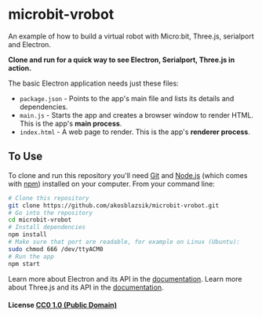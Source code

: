 # microbit-vrobot
An example of how to build a virtual robot with Micro:bit, Three.js, serialport and Electron.

**Clone and run for a quick way to see Electron, Serialport, Three.js in action.**

The basic Electron application needs just these files:

- `package.json` - Points to the app's main file and lists its details and dependencies.
- `main.js` - Starts the app and creates a browser window to render HTML. This is the app's **main process**.
- `index.html` - A web page to render. This is the app's **renderer process**.


## To Use

To clone and run this repository you'll need [Git](https://git-scm.com) and [Node.js](https://nodejs.org/en/download/) (which comes with [npm](http://npmjs.com)) installed on your computer. From your command line:

```bash
# Clone this repository
git clone https://github.com/akosblazsik/microbit-vrobot.git
# Go into the repository
cd microbit-vrobot
# Install dependencies
npm install
# Make sure that port are readable, for example on Linux (Ubuntu): 
sudo chmod 666 /dev/ttyACM0
# Run the app
npm start
```

Learn more about Electron and its API in the [documentation](http://electron.atom.io/docs/).
Learn more about Three.js and its API in the [documentation](http://threejs.org/docs/).
#### License [CC0 1.0 (Public Domain)](LICENSE.md)
